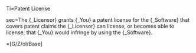 Ti=Patent License

sec=The {_Licensor} grants {_You} a patent license for the {_Software} that covers patent claims the {_Licensor} can license, or becomes able to license, that {_You} would infringe by using the {_Software}.

=[G/Z/ol/Base]